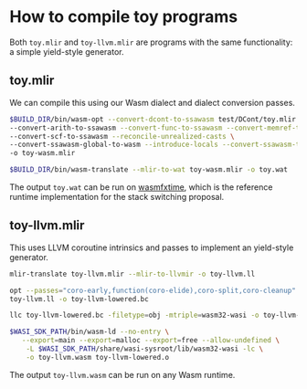 # How to compile toy programs

Both `toy.mlir` and `toy-llvm.mlir` are programs with the same functionality: a
simple yield-style generator.

## toy.mlir

We can compile this using our Wasm dialect and dialect conversion passes.

```sh
$BUILD_DIR/bin/wasm-opt --convert-dcont-to-ssawasm test/DCont/toy.mlir \
--convert-arith-to-ssawasm --convert-func-to-ssawasm --convert-memref-to-ssawasm \
--convert-scf-to-ssawasm --reconcile-unrealized-casts \
--convert-ssawasm-global-to-wasm --introduce-locals --convert-ssawasm-to-wasm \
-o toy-wasm.mlir

$BUILD_DIR/bin/wasm-translate --mlir-to-wat toy-wasm.mlir -o toy.wat
```

The output `toy.wat` can be run on [wasmfxtime](https://github.com/wasmfx/wasmfxtime),
which is the reference runtime implementation for the stack switching proposal.

## toy-llvm.mlir

This uses LLVM coroutine intrinsics and passes to implement an yield-style generator.

```sh
mlir-translate toy-llvm.mlir --mlir-to-llvmir -o toy-llvm.ll

opt --passes="coro-early,function(coro-elide),coro-split,coro-cleanup" \
toy-llvm.ll -o toy-llvm-lowered.bc

llc toy-llvm-lowered.bc -filetype=obj -mtriple=wasm32-wasi -o toy-llvm-lowered.o

$WASI_SDK_PATH/bin/wasm-ld --no-entry \
   --export=main --export=malloc --export=free --allow-undefined \
    -L $WASI_SDK_PATH/share/wasi-sysroot/lib/wasm32-wasi -lc \
    -o toy-llvm.wasm toy-llvm-lowered.o
```

The output `toy-llvm.wasm` can be run on any Wasm runtime.
